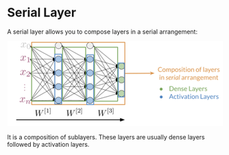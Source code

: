 # Serial Layer

A serial layer allows you to compose layers in a serial arrangement:

![](kKyMbQK0SDSsjG0CtLg0Jw_80b8665e16d040548e255a69d20c45ec_Screen-Sh.png)

It is a composition of sublayers. These layers are usually dense layers followed by activation layers. 